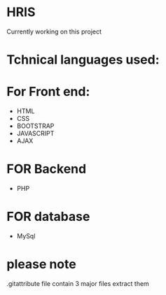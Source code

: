 # HRIS
Currently working on this project
# Tchnical languages used:
#  For Front end:
* HTML
* CSS
* BOOTSTRAP
* JAVASCRIPT
* AJAX

# FOR Backend
* PHP
# FOR database
* MySql
# please note
.gitattribute file contain 3 major files extract them
